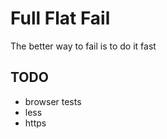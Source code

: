 Full Flat Fail
==============

The better way to fail is to do it fast

TODO
----

* browser tests
* less
* https
